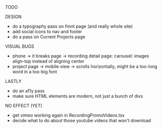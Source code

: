 TODO

DESIGN
- do a typography pass on front page (and really whole site)
- add social icons to nav and footer
- do a pass on Current Projects page

VISUAL BUGS
- phone → it breaks page → recording detail page: carousel: images align-top instead of aligning center
- project page → mobile view → scrolls horizontally, might be a too-long word in a too-big font

LASTLY
- do an a11y pass
- make sure HTML elements are modern, not just a bunch of divs

NO EFFECT (YET)
- get vimeo working again in RecordingPromoVideos.tsx
- decide what to do about those youtube videos that won't download